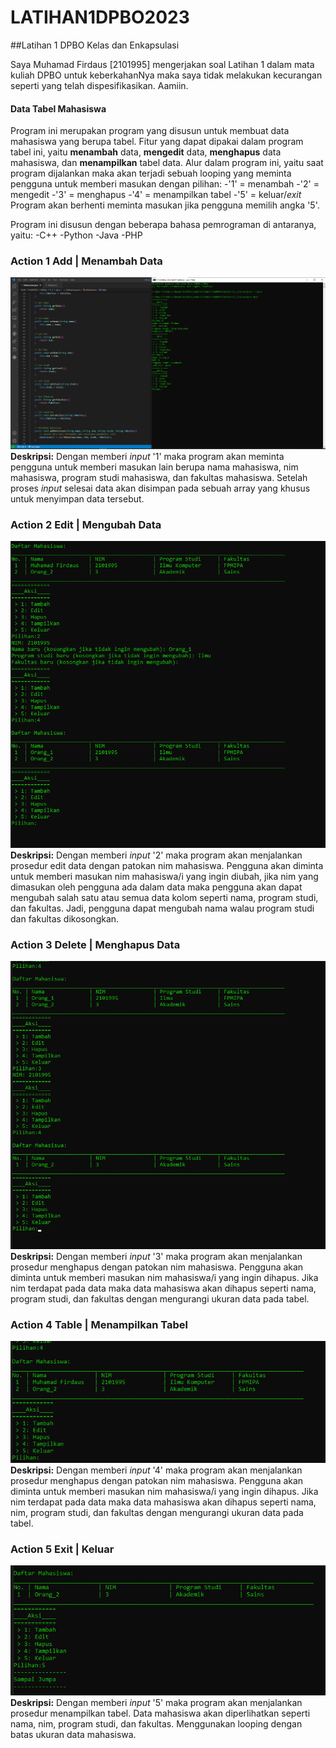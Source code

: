 # LATIHAN1DPBO2023
##Latihan 1 DPBO Kelas dan Enkapsulasi

Saya Muhamad Firdaus [2101995] mengerjakan soal Latihan 1 dalam mata kuliah DPBO untuk keberkahanNya maka saya tidak melakukan kecurangan seperti yang telah dispesifikasikan. Aamiin.

#### Data Tabel Mahasiswa
Program ini merupakan program yang disusun untuk membuat data mahasiswa yang berupa tabel. Fitur yang dapat dipakai dalam program tabel ini, yaitu <b>menambah</b> data, <b>mengedit</b> data, <b>menghapus</b> data mahasiswa, dan <b>menampilkan</b> tabel data. Alur dalam program ini, yaitu saat program dijalankan maka akan terjadi sebuah looping yang meminta pengguna untuk memberi masukan dengan pilihan:
-'1' = menambah
-'2' = mengedit
-'3' = menghapus
-'4' = menampilkan tabel
-'5' = keluar/<i>exit</i>
Program akan berhenti meminta masukan jika pengguna memilih angka '5'.

Program ini disusun dengan beberapa bahasa pemrograman di antaranya, yaitu:
-C++
-Python
-Java
-PHP

### Action 1 Add | Menambah Data
![alt text](https://raw.githubusercontent.com/dauspairet/LATIHAN1DPBO2023/main/Java/screenshot/Javaaksi1_Add.png)
<b>Deskripsi:</b>
Dengan memberi <i>input</i> '1' maka program akan meminta pengguna untuk memberi masukan lain berupa nama mahasiswa, nim mahasiswa, program studi mahasiswa, dan fakultas mahasiswa. Setelah proses <i>input</i> selesai data akan disimpan pada sebuah array yang khusus untuk menyimpan data tersebut.

### Action 2 Edit | Mengubah Data
![alt text](https://raw.githubusercontent.com/dauspairet/LATIHAN1DPBO2023/main/Java/screenshot/Javaaksi2_Edit.png)
<b>Deskripsi:</b>
Dengan memberi <i>input</i> '2' maka program akan menjalankan prosedur edit data dengan patokan nim mahasiswa. Pengguna akan diminta untuk memberi masukan nim mahasiswa/i yang ingin diubah, jika nim yang dimasukan oleh pengguna ada dalam data maka pengguna akan dapat mengubah salah satu atau semua data kolom seperti nama, program studi, dan fakultas. Jadi, pengguna dapat mengubah nama walau program studi dan fakultas dikosongkan. 

### Action 3 Delete | Menghapus Data
![alt text](https://raw.githubusercontent.com/dauspairet/LATIHAN1DPBO2023/main/Java/screenshot/Javaaksi3_Hapus.png)
<b>Deskripsi:</b>
Dengan memberi <i>input</i> '3' maka program akan menjalankan prosedur menghapus dengan patokan nim mahasiswa. Pengguna akan diminta untuk memberi masukan nim mahasiswa/i yang ingin dihapus. Jika nim terdapat pada data maka data mahasiswa akan dihapus seperti nama, program studi, dan fakultas dengan mengurangi ukuran data pada tabel.

### Action 4 Table | Menampilkan Tabel
![alt text](https://raw.githubusercontent.com/dauspairet/LATIHAN1DPBO2023/main/Java/screenshot/Javaaksi4_Tabel.png)
<b>Deskripsi:</b>
Dengan memberi <i>input</i> '4' maka program akan menjalankan prosedur menghapus dengan patokan nim mahasiswa. Pengguna akan diminta untuk memberi masukan nim mahasiswa/i yang ingin dihapus. Jika nim terdapat pada data maka data mahasiswa akan dihapus seperti nama, nim, program studi, dan fakultas dengan mengurangi ukuran data pada tabel.

### Action 5 Exit | Keluar
![alt text](https://raw.githubusercontent.com/dauspairet/LATIHAN1DPBO2023/main/Java/screenshot/Javaaksi5_Keluar.png)
<b>Deskripsi:</b>
Dengan memberi <i>input</i> '5' maka program akan menjalankan prosedur menampilkan tabel. Data mahasiswa akan diperlihatkan seperti nama, nim, program studi, dan fakultas. Menggunakan looping dengan batas ukuran data mahasiswa.
